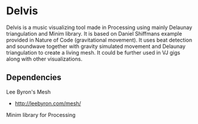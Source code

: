 # Delvis

Delvis is a music visualizing tool made in Processing using mainly Delaunay triangulation and Minim library. It is based on Daniel Shiffmans example provided in Nature of Code (gravitational movement). It uses beat detection and soundwave together with gravity simulated movement and Delaunay triangulation to create a living mesh. It could be further used in VJ gigs along with other visualizations.

## Dependencies

Lee Byron's Mesh
 - http://leebyron.com/mesh/

 Minim library for Processing